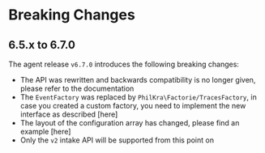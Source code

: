 # Breaking Changes

## 6.5.x to 6.7.0
The agent release `v6.7.0` introduces the following breaking changes:
* The API was rewritten and backwards compatibility is no longer given, please refer to the documentation
* The `EventFactory` was replaced by `PhilKra\Factorie/TracesFactory`, in case you created a custom factory, you need to implement the new interface as described [here]
* The layout of the configuration array has changed, please find an example [here]
* Only the `v2` intake API will be supported from this point on
